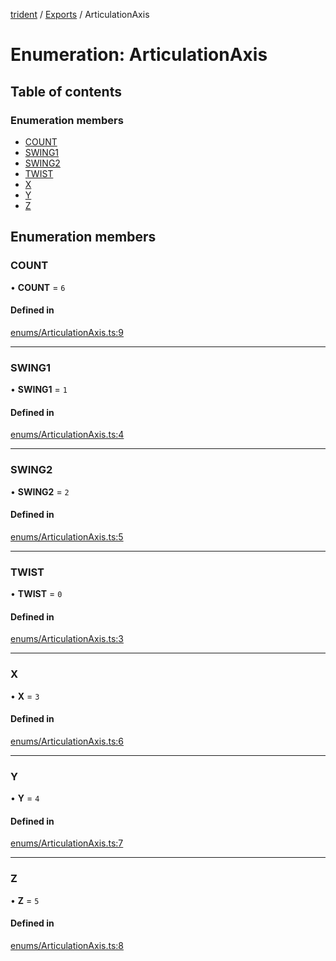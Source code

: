 [trident](../README.md) / [Exports](../modules.md) / ArticulationAxis

# Enumeration: ArticulationAxis

## Table of contents

### Enumeration members

- [COUNT](ArticulationAxis.md#count)
- [SWING1](ArticulationAxis.md#swing1)
- [SWING2](ArticulationAxis.md#swing2)
- [TWIST](ArticulationAxis.md#twist)
- [X](ArticulationAxis.md#x)
- [Y](ArticulationAxis.md#y)
- [Z](ArticulationAxis.md#z)

## Enumeration members

### COUNT

• **COUNT** = `6`

#### Defined in

[enums/ArticulationAxis.ts:9](https://github.com/AIFanatic/Trident/blob/8a19b43/src/enums/ArticulationAxis.ts#L9)

___

### SWING1

• **SWING1** = `1`

#### Defined in

[enums/ArticulationAxis.ts:4](https://github.com/AIFanatic/Trident/blob/8a19b43/src/enums/ArticulationAxis.ts#L4)

___

### SWING2

• **SWING2** = `2`

#### Defined in

[enums/ArticulationAxis.ts:5](https://github.com/AIFanatic/Trident/blob/8a19b43/src/enums/ArticulationAxis.ts#L5)

___

### TWIST

• **TWIST** = `0`

#### Defined in

[enums/ArticulationAxis.ts:3](https://github.com/AIFanatic/Trident/blob/8a19b43/src/enums/ArticulationAxis.ts#L3)

___

### X

• **X** = `3`

#### Defined in

[enums/ArticulationAxis.ts:6](https://github.com/AIFanatic/Trident/blob/8a19b43/src/enums/ArticulationAxis.ts#L6)

___

### Y

• **Y** = `4`

#### Defined in

[enums/ArticulationAxis.ts:7](https://github.com/AIFanatic/Trident/blob/8a19b43/src/enums/ArticulationAxis.ts#L7)

___

### Z

• **Z** = `5`

#### Defined in

[enums/ArticulationAxis.ts:8](https://github.com/AIFanatic/Trident/blob/8a19b43/src/enums/ArticulationAxis.ts#L8)
